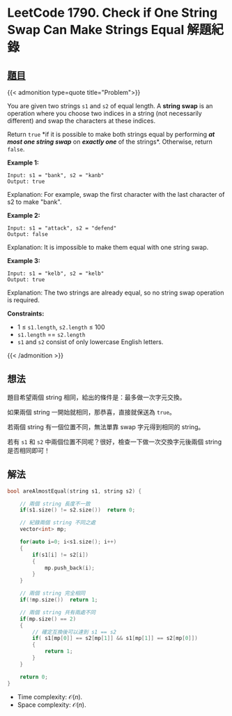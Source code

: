 # LeetCode 1790. Check if One String Swap Can Make Strings Equal 解題紀錄


## [題目](https://leetcode.com/problems/check-if-one-string-swap-can-make-strings-equal/)

{{< admonition type=quote title="Problem">}}

You are given two strings `s1` and `s2` of equal length. A **string swap** is an operation where you choose two indices in a string (not necessarily different) and swap the characters at these indices.

Return `true` \*if it is possible to make both strings equal by performing **_at most one string swap_** on **_exactly one_** of the strings\*. Otherwise, return `false`.

**Example 1:**

```
Input: s1 = "bank", s2 = "kanb"
Output: true
```

Explanation: For example, swap the first character with the last character of s2 to make "bank".

**Example 2:**

```
Input: s1 = "attack", s2 = "defend"
Output: false
```

Explanation: It is impossible to make them equal with one string swap.

**Example 3:**

```
Input: s1 = "kelb", s2 = "kelb"
Output: true
```

Explanation: The two strings are already equal, so no string swap operation is required.

**Constraints:**

-   1 $\leq$ `s1.length`, `s2.length` $\leq$ 100
-   `s1.length` == `s2.length`
-   `s1` and `s2` consist of only lowercase English letters.

{{< /admonition >}}

## 想法

題目希望兩個 string 相同，給出的條件是：最多做一次字元交換。

如果兩個 string 一開始就相同，那恭喜，直接就保送為 `true`。

若兩個 string 有一個位置不同，無法單靠 swap 字元得到相同的 string。

若有 `s1` 和 `s2` 中兩個位置不同呢？很好，檢查一下做一次交換字元後兩個 string 是否相同即可！

## 解法

```cpp
bool areAlmostEqual(string s1, string s2) {

    // 兩個 string 長度不一致
    if(s1.size() != s2.size())  return 0;

    // 紀錄兩個 string 不同之處
    vector<int> mp;

    for(auto i=0; i<s1.size(); i++)
    {
        if(s1[i] != s2[i])
        {
            mp.push_back(i);
        }
    }

    // 兩個 string 完全相同
    if(!mp.size())  return 1;

    // 兩個 string 共有兩處不同
    if(mp.size() == 2)
    {
        // 確定互換後可以達到 s1 == s2
        if( s1[mp[0]] == s2[mp[1]] && s1[mp[1]] == s2[mp[0]])
        {
            return 1;
        }
    }

    return 0;
}
```

-   Time complexity: $\mathcal{O}(n)$.
-   Space complexity: $\mathcal{O}(n)$.

